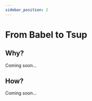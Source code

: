 ```yaml
---
sidebar_position: 2
---
```


# From Babel to Tsup

## Why?

Coming soon...

## How?

Coming soon...
